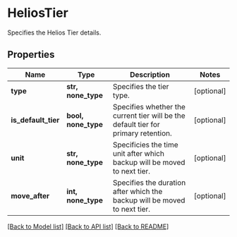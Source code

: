 # HeliosTier

Specifies the Helios Tier details.

## Properties
Name | Type | Description | Notes
------------ | ------------- | ------------- | -------------
**type** | **str, none_type** | Specifies the tier type. | [optional] 
**is_default_tier** | **bool, none_type** | Specifies whether the current tier will be the default tier for primary retention. | [optional] 
**unit** | **str, none_type** | Specificies the time unit after which backup will be moved to next tier. | [optional] 
**move_after** | **int, none_type** | Specifies the duration after which the backup will be moved to next tier. | [optional] 

[[Back to Model list]](../README.md#documentation-for-models) [[Back to API list]](../README.md#documentation-for-api-endpoints) [[Back to README]](../README.md)


